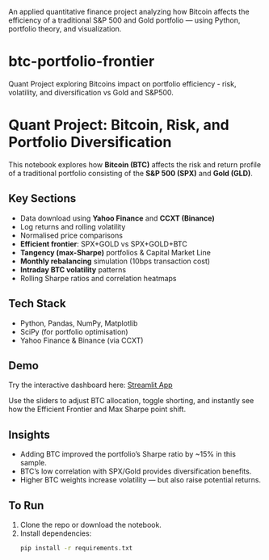 An applied quantitative finance project analyzing how Bitcoin affects the efficiency of a traditional S&P 500 and Gold portfolio — using Python, portfolio theory, and visualization.

# btc-portfolio-frontier
Quant Project exploring Bitcoins impact on portfolio efficiency - risk, volatility, and diversification vs Gold and S&amp;P500.
#  Quant Project: Bitcoin, Risk, and Portfolio Diversification

This notebook explores how **Bitcoin (BTC)** affects the risk and return profile of a traditional portfolio consisting of the **S&P 500 (SPX)** and **Gold (GLD)**.

##  Key Sections
-  Data download using **Yahoo Finance** and **CCXT (Binance)**  
-  Log returns and rolling volatility  
-  Normalised price comparisons  
-  **Efficient frontier**: SPX+GOLD vs SPX+GOLD+BTC  
-  **Tangency (max-Sharpe)** portfolios & Capital Market Line  
-  **Monthly rebalancing** simulation (10bps transaction cost)  
-  **Intraday BTC volatility** patterns  
-  Rolling Sharpe ratios and correlation heatmaps  

##  Tech Stack
- Python, Pandas, NumPy, Matplotlib  
- SciPy (for portfolio optimisation)  
- Yahoo Finance & Binance (via CCXT)
 ## Demo
Try the interactive dashboard here: [Streamlit App](https://your-streamlit-link.streamlit.app)

Use the sliders to adjust BTC allocation, toggle shorting, and instantly see how the Efficient Frontier and Max Sharpe point shift.
## Insights
- Adding BTC improved the portfolio’s Sharpe ratio by ~15% in this sample.
- BTC’s low correlation with SPX/Gold provides diversification benefits.
- Higher BTC weights increase volatility — but also raise potential returns.



##  To Run
1. Clone the repo or download the notebook.  
2. Install dependencies:
   ```bash
   pip install -r requirements.txt

